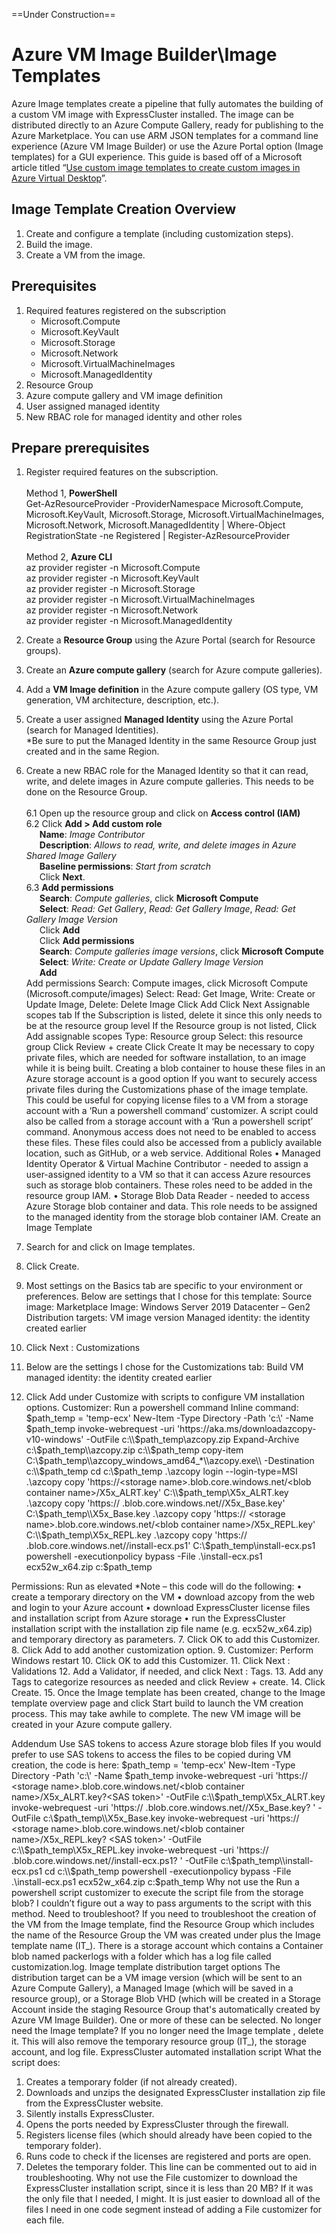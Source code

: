 ==Under Construction==

# Azure VM Image Builder\Image Templates
Azure Image templates create a pipeline that fully automates the building of a custom VM image with ExpressCluster installed. The image can be distributed directly to an Azure Compute Gallery, ready for publishing to the Azure Marketplace. You can use ARM JSON templates for a command line experience (Azure VM Image Builder) or use the Azure Portal option (Image templates) for a GUI experience.
This guide is based off of a Microsoft article titled “[Use custom image templates to create custom images in Azure Virtual Desktop](https://learn.microsoft.com/en-us/azure/virtual-desktop/create-custom-image-templates)”.    
## Image Template Creation Overview
1.	Create and configure a template (including customization steps).
2.	Build the image.
3.	Create a VM from the image.
## Prerequisites
1.	Required features registered on the subscription
    -	Microsoft.Compute
    -	Microsoft.KeyVault
    -	Microsoft.Storage
    -	Microsoft.Network
    -	Microsoft.VirtualMachineImages
    -	Microsoft.ManagedIdentity
2.	Resource Group
3.	Azure compute gallery and VM image definition
4.	User assigned managed identity
5.	New RBAC role for managed identity and other roles
## Prepare prerequisites
1.	Register required features on the subscription.    
&nbsp;  
Method 1, **PowerShell**    
Get-AzResourceProvider -ProviderNamespace Microsoft.Compute, Microsoft.KeyVault, Microsoft.Storage, Microsoft.VirtualMachineImages, Microsoft.Network, Microsoft.ManagedIdentity |
 Where-Object RegistrationState -ne Registered | Register-AzResourceProvider    
&nbsp;  
Method 2, **Azure CLI**    
az provider register -n Microsoft.Compute    
az provider register -n Microsoft.KeyVault    
az provider register -n Microsoft.Storage    
az provider register -n Microsoft.VirtualMachineImages    
az provider register -n Microsoft.Network    
az provider register -n Microsoft.ManagedIdentity    

2.	Create a **Resource Group** using the Azure Portal (search for Resource groups).
3.	Create an **Azure compute gallery** (search for Azure compute galleries).
4.	Add a **VM Image definition** in the Azure compute gallery (OS type, VM generation, VM architecture, description, etc.).
5.	Create a user assigned **Managed Identity** using the Azure Portal (search for Managed Identities).    
\*Be sure to put the Managed Identity in the same Resource Group just created and in the same Region.
6.	Create a new RBAC role for the Managed Identity so that it can read, write, and delete images in Azure compute galleries. This needs to be done on the Resource Group.    
&nbsp;  
6.1	Open up the resource group and click on **Access control (IAM)**    
6.2	Click **Add > Add custom role**    
&emsp;&ensp;**Name**: _Image Contributor_    
&emsp;&ensp;**Description**: _Allows to read, write, and delete images in Azure Shared Image Gallery_    
&emsp;&ensp;**Baseline permissions**: _Start from scratch_    
&emsp;&ensp;Click **Next**.    
6.3	**Add permissions**    
&emsp;&ensp;**Search**: _Compute galleries_, click **Microsoft Compute**    
&emsp;&ensp;**Select**: _Read: Get Gallery_, _Read: Get Gallery Image_,  _Read: Get Gallery Image Version_    
&emsp;&ensp;Click **Add**    
&emsp;&ensp;Click **Add permissions**    
&emsp;&ensp;**Search**: _Compute galleries image versions_, click **Microsoft Compute**    
&emsp;&ensp;**Select**: _Write: Create or Update Gallery Image Version_    
&emsp;&ensp;**Add**    
Add permissions
Search: Compute images, click Microsoft Compute (Microsoft.compute/images)
Select: Read: Get Image, Write: Create or Update Image, Delete: Delete Image
Click Add
Click Next
Assignable scopes tab
If the Subscription is listed, delete it since this only needs to be at the resource group level
If the Resource group is not listed, Click Add assignable scopes
Type: Resource group
Select: this resource group
Click Review + create
Click Create
It may be necessary to copy private files, which are needed for software installation, to an image while it is being built. Creating a blob container to house these files in an Azure storage account is a good option If you want to securely access private files during the Customizations phase of the image template. This could be useful for copying license files to a VM from a storage account with a ‘Run a powershell command’ customizer. A script could also be called from a storage account with a ‘Run a powershell script’ command. Anonymous access does not need to be enabled to access these files. These files could also be accessed from a publicly available location, such as GitHub, or a web service.
Additional Roles
•	Managed Identity Operator & Virtual Machine Contributor - needed to assign a user-assigned identity to a VM so that it can access Azure resources such as storage blob containers. These roles need to be added in the resource group IAM.
•	Storage Blob Data Reader - needed to access Azure Storage blob container and data. This role needs to be assigned to the managed identity from the storage blob container IAM.
Create an Image Template
1.	Search for and click on Image templates.
2.	Click Create.
3.	Most settings on the Basics tab are specific to your environment or preferences. Below are settings that I chose for this template:
Source image: Marketplace
Image: Windows Server 2019 Datacenter – Gen2
Distribution targets: VM image version
Managed identity: the identity created earlier
4.	Click Next : Customizations
5.	Below are the settings I chose for the Customizations tab:
Build VM managed identity: the identity created earlier
6.	Click Add under Customize with scripts to configure VM installation options.
Customizer: Run a powershell command
Inline command: 
$path_temp = 'temp-ecx'
New-Item -Type Directory -Path  'c:\\' -Name $path_temp
invoke-webrequest -uri 'https://aka.ms/downloadazcopy-v10-windows' -OutFile c:\\$path_temp\\azcopy.zip
Expand-Archive c:\\$path_temp\\azcopy.zip c:\\$path_temp
copy-item C:\\$path_temp\\azcopy_windows_amd64_*\\azcopy.exe\\ -Destination c:\\$path_temp
cd c:\\$path_temp
.\azcopy login --login-type=MSI
.\azcopy copy 'https://<storage name>.blob.core.windows.net/<blob container name>/X5x_ALRT.key' C:\\$path_temp\\X5x_ALRT.key
.\azcopy copy 'https:// <storage name>.blob.core.windows.net/<blob container name>/X5x_Base.key' C:\\$path_temp\\X5x_Base.key
.\azcopy copy 'https:// <storage name>.blob.core.windows.net/<blob container name>/X5x_REPL.key' C:\\$path_temp\\X5x_REPL.key
.\azcopy copy 'https:// <storage name>.blob.core.windows.net/<blob container name>/install-ecx.ps1' C:\\$path_temp\\install-ecx.ps1
powershell -executionpolicy bypass -File .\install-ecx.ps1 ecx52w_x64.zip c:\$path_temp

Permissions: Run as elevated
*Note – this code will do the following:
•	create a temporary directory on the VM
•	download azcopy from the web and login to your Azure account
•	download ExpressCluster license files and installation script from Azure storage
•	run the ExpressCluster installation script with the installation zip file name (e.g.  ecx52w_x64.zip) and temporary directory as parameters.
7.	Click OK to add this Customizer.
8.	Click Add to add another customization option.
9.	Customizer: Perform Windows restart
10.	Click OK to add this Customizer.
11.	Click Next : Validations
12.	Add a Validator, if needed, and click Next : Tags.
13.	Add any Tags to categorize resources as needed and click Review + create.
14.	Click Create.
15.	Once the Image template has been created, change to the Image template overview page and click Start build to launch the VM creation process. This may take awhile to complete.
The new VM image will be created in your Azure compute gallery.

Addendum
Use SAS tokens to access Azure storage blob files
If you would prefer to use SAS tokens to access the files to be copied during VM creation, the code is here:
$path_temp = 'temp-ecx'
New-Item -Type Directory -Path  'c:\\' -Name $path_temp
invoke-webrequest -uri 'https:// <storage name>.blob.core.windows.net/<blob container name>/X5x_ALRT.key?<SAS token>' -OutFile c:\\$path_temp\\X5x_ALRT.key
invoke-webrequest -uri 'https:// <storage name>.blob.core.windows.net/<blob container name>/X5x_Base.key? <SAS token>' -OutFile c:\\$path_temp\\X5x_Base.key
invoke-webrequest -uri 'https:// <storage name>.blob.core.windows.net/<blob container name>/X5x_REPL.key? <SAS token>' -OutFile c:\\$path_temp\\X5x_REPL.key
invoke-webrequest -uri 'https:// <storage name>.blob.core.windows.net/<blob container name>/install-ecx.ps1? <SAS token>' -OutFile c:\\$path_temp\\install-ecx.ps1
cd c:\\$path_temp
powershell -executionpolicy bypass -File .\install-ecx.ps1 ecx52w_x64.zip c:\$path_temp
Why not use the Run a powershell script customizer to execute the script file from the storage blob?
I couldn’t figure out a way to pass arguments to the script with this method.
Need to troubleshoot?
If you need to troubleshoot the creation of the VM from the Image template, find the Resource Group which includes the name of the Resource Group the VM was created under plus the Image template name (IT_<resource group created under>_<Image template name>_<long string>). There is a storage account which contains a Container blob named packerlogs with a folder which has a log file called customization.log.
Image template distribution target options
The distribution target can be a VM image version (which will be sent to an Azure Compute Gallery), a Managed Image (which will be saved in a resource group), or a Storage Blob VHD (which will be created in a Storage Account inside the staging Resource Group that's automatically created by Azure VM Image Builder). One or more of these can be selected.
No longer need the Image template?
If you no longer need the Image template , delete it. This will also remove the temporary resource group (IT_<resource group created under>_<Image template name>_<long string>), the storage account, and log file.
ExpressCluster automated installation script
What the script does:
1.	Creates a temporary folder (if not already created).
2.	Downloads and unzips the designated ExpressCluster installation zip file from the ExpressCluster website.
3.	Silently installs ExpressCluster.
4.	Opens the ports needed by ExpressCluster through the firewall.
5.	Registers license files (which should already have been copied to the temporary folder).
6.	Runs code to check if the licenses are registered and ports are open.
7.	Deletes the temporary folder. This line can be commented out to aid in troubleshooting.
Why not use the File customizer to download the ExpressCluster installation script, since it is less than 20 MB?
If it was the only file that I needed, I might. It is just easier to download all of the files I need in one code segment instead of adding a File customizer for each file.

